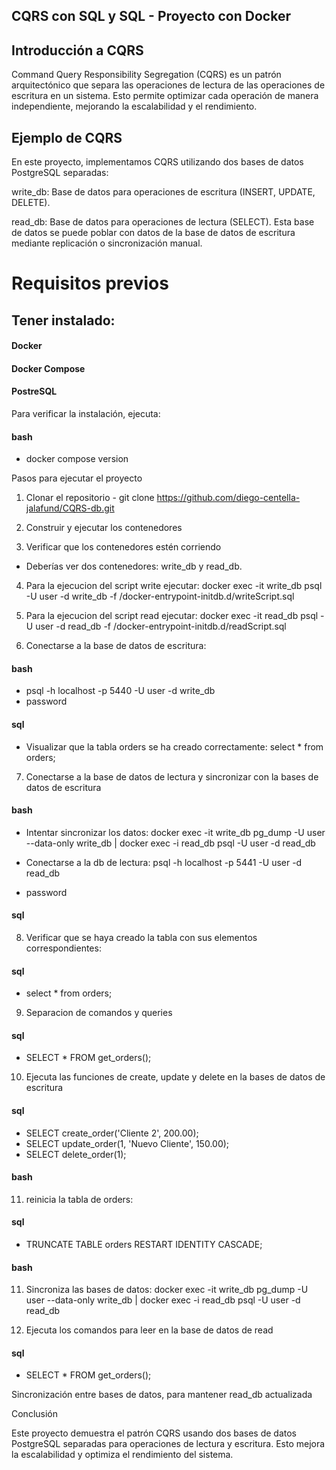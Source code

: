## CQRS con SQL y SQL - Proyecto con Docker

## Introducción a CQRS 

Command Query Responsibility Segregation (CQRS) es un patrón arquitectónico que separa las operaciones de lectura de las operaciones de escritura en un sistema. Esto permite optimizar cada operación de manera independiente, mejorando la escalabilidad y el rendimiento.

##  Ejemplo de CQRS

En este proyecto, implementamos CQRS utilizando dos bases de datos PostgreSQL separadas:

write_db: Base de datos para operaciones de escritura (INSERT, UPDATE, DELETE).

read_db: Base de datos para operaciones de lectura (SELECT). Esta base de datos se puede poblar con datos de la base de datos de escritura mediante replicación o sincronización manual.

# Requisitos previos

## Tener instalado:

#### Docker

#### Docker Compose

#### PostreSQL

Para verificar la instalación, ejecuta:
#### bash
- docker compose version

Pasos para ejecutar el proyecto

1. Clonar el repositorio - git clone https://github.com/diego-centella-jalafund/CQRS-db.git

2. Construir y ejecutar los contenedores

3. Verificar que los contenedores estén corriendo
- Deberías ver dos contenedores: write_db y read_db.

4. Para la ejecucion del script write ejecutar: docker exec -it write_db psql -U user -d write_db -f /docker-entrypoint-initdb.d/writeScript.sql

5. Para la ejecucion del script read ejecutar: docker exec -it read_db psql -U user -d read_db -f /docker-entrypoint-initdb.d/readScript.sql
 

6. Conectarse a la base de datos de escritura:
#### bash
- psql -h localhost -p 5440 -U user -d write_db
- password
#### sql
- Visualizar que la tabla orders se ha creado correctamente: select * from orders;

7. Conectarse a la base de datos de lectura y sincronizar con la bases de datos de escritura
#### bash 
- Intentar sincronizar los datos: docker exec -it write_db pg_dump -U user --data-only write_db | docker exec -i read_db psql -U user -d read_db

- Conectarse a la db de lectura: psql -h localhost -p 5441 -U user -d read_db
- password
#### sql
8. Verificar que se haya creado la tabla con sus elementos correspondientes:
#### sql
- select * from orders;

9. Separacion de comandos y queries
#### sql
- SELECT * FROM get_orders();

10. Ejecuta las funciones de create, update y delete en la bases de datos de escritura
#### sql
- SELECT create_order('Cliente 2', 200.00);
- SELECT update_order(1, 'Nuevo Cliente', 150.00);
- SELECT delete_order(1);

#### bash

11. reinicia la tabla de orders: 
#### sql
- TRUNCATE TABLE orders RESTART IDENTITY CASCADE;
#### bash
11. Sincroniza las bases de datos: docker exec -it write_db pg_dump -U user --data-only write_db | docker exec -i read_db psql -U user -d read_db

12. Ejecuta los comandos para leer en la base de datos de read
#### sql
- SELECT * FROM get_orders();

Sincronización entre bases de datos, para mantener read_db actualizada

Conclusión

Este proyecto demuestra el patrón CQRS usando dos bases de datos PostgreSQL separadas para operaciones de lectura y escritura. Esto mejora la escalabilidad y optimiza el rendimiento del sistema.